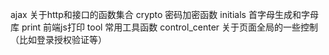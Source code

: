 ajax 关于http和接口的函数集合
crypto 密码加密函数
initials 首字母生成和字母库
print 前端js打印
tool 常用工具函数
control_center 关于页面全局的一些控制（比如登录授权验证等）
